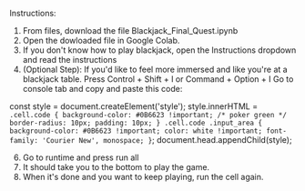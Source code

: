 Instructions:

1. From files, download the file Blackjack_Final_Quest.ipynb
2. Open the dowloaded file in Google Colab.
3. If you don't know how to play blackjack, open the Instructions dropdown and read the instructions
4. (Optional Step): If you'd like to feel more immersed and like you're at a blackjack table.
   Press Control + Shift + I or Command + Option + I
   Go to console tab and copy and paste this code:
   
const style = document.createElement('style');
style.innerHTML = `
    .cell.code {
        background-color: #0B6623 !important; /* poker green */
        border-radius: 10px;
        padding: 10px;
    }
    .cell.code .input_area {
        background-color: #0B6623 !important;
        color: white !important;
        font-family: 'Courier New', monospace;
    }
`;
document.head.appendChild(style);

6. Go to runtime and press run all
7. It should take you to the bottom to play the game.
8. When it's done and you want to keep playing, run the cell again.
